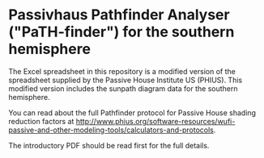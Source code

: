 Passivhaus Pathfinder Analyser ("PaTH-finder") for the southern hemisphere
==========================================================================

The Excel spreadsheet in this repository is a modified version of the
spreadsheet supplied by the Passive House Institute US (PHIUS). This
modified version includes the sunpath diagram data for the southern
hemisphere.

You can read about the full Pathfinder protocol for Passive House
shading reduction factors at
http://www.phius.org/software-resources/wufi-passive-and-other-modeling-tools/calculators-and-protocols.

The introductory PDF should be read first for the full details.
